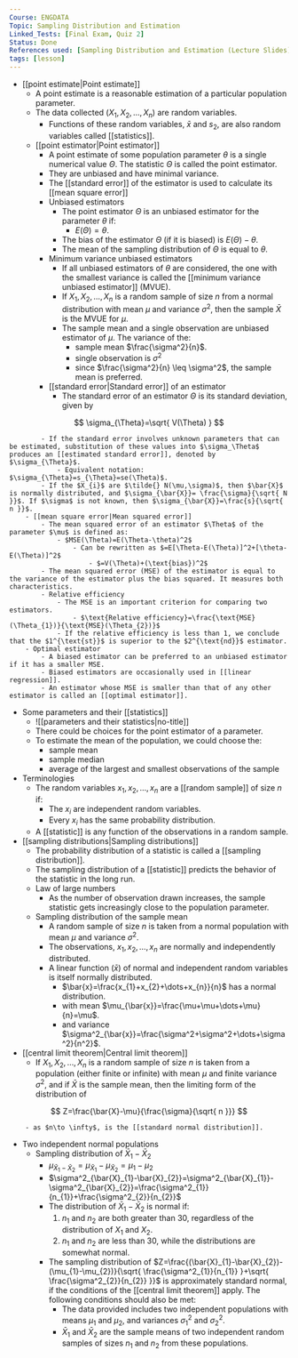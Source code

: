 ```yaml
---
Course: ENGDATA
Topic: Sampling Distribution and Estimation
Linked_Tests: [Final Exam, Quiz 2]
Status: Done
References used: [Sampling Distribution and Estimation (Lecture Slides)]
tags: [lesson]
---
```


- [[point estimate|Point estimate]]
	- A point estimate is a reasonable estimation of a particular population parameter.
	- The data collected ($X_{1},X_{2},\dots,X_{n}$) are random variables.
		- Functions of these random variables, $\bar{x}$ and $s_{2}$, are also random variables called [[statistics]].
	- [[point estimator|Point estimator]]
		- A point estimate of some population parameter $\theta$ is a single numerical value $\Theta$. The statistic $\Theta$ is called the point estimator.
		- They are unbiased and have minimal variance.
		- The [[standard error]] of the estimator is used to calculate its [[mean square error]]
		- Unbiased estimators
			- The point estimator $\Theta$ is an unbiased estimator for the parameter $\theta$ if:
				- $E(\Theta)=\theta$.
			- The bias of the estimator $\Theta$ (if it is biased) is $E(\Theta)-\theta$.
			- The mean of the sampling distribution of $\Theta$ is equal to $\theta$.
		- Minimum variance unbiased estimators
			- If all unbiased estimators of $\theta$ are considered, the one with the smallest variance is called the [[minimum variance unbiased estimator]] (MVUE).
			- If $X_{1},X_{2},\dots,X_{n}$ is a random sample of size $n$ from a normal distribution with mean $\mu$ and variance $\sigma^2$, then the sample $\bar{X}$ is the MVUE for $\mu$.
			- The sample mean and a single observation are unbiased estimator of $\mu$. The variance of the:
				- sample mean $\frac{\sigma^2}{n}$.
				- single observation is $\sigma^2$
				- since $\frac{\sigma^2}{n} \leq \sigma^2$, the sample mean is preferred.
		- [[standard error|Standard error]] of an estimator
			- The standard error of an estimator $\Theta$ is its standard deviation, given by

$$
\sigma_{\Theta}=\sqrt{ V(\Theta) }
$$

			- If the standard error involves unknown parameters that can be estimated, substitution of these values into $\sigma_\Theta$ produces an [[estimated standard error]], denoted by $\sigma_{\Theta}$.
				- Equivalent notation: $\sigma_{\Theta}=s_{\Theta}=se(\Theta)$.
			- If the $X_{i}$ are $\tilde{} N(\mu,\sigma)$, then $\bar{X}$ is normally distributed, and $\sigma_{\bar{X}}= \frac{\sigma}{\sqrt{ N }}$. If $\sigma$ is not known, then $\sigma_{\bar{X}}=\frac{s}{\sqrt{ n }}$.
		- [[mean square error|Mean squared error]]
			- The mean squared error of an estimator $\Theta$ of the parameter $\mu$ is defined as:
				- $MSE(\Theta)=E(\Theta-\theta)^2$
					- Can be rewritten as $=E[\Theta-E(\Theta)]^2+[\theta-E(\Theta)]^2$
						- $=V(\Theta)+(\text{bias})^2$
			- The mean squared error (MSE) of the estimator is equal to the variance of the estimator plus the bias squared. It measures both characteristics.
			- Relative efficiency
				- The MSE is an important criterion for comparing two estimators.
					- $\text{Relative efficiency}=\frac{\text{MSE}(\Theta_{1})}{\text{MSE}(\Theta_{2})}$
				- If the relative efficiency is less than 1, we conclude that the $1^{\text{st}}$ is superior to the $2^{\text{nd}}$ estimator.
		- Optimal estimator
			- A biased estimator can be preferred to an unbiased estimator if it has a smaller MSE.
			- Biased estimators are occasionally used in [[linear regression]].
			- An estimator whose MSE is smaller than that of any other estimator is called an [[optimal estimator]].
- Some parameters and their [[statistics]]
	- ![[parameters and their statistics|no-title]]
	- There could be choices for the point estimator of a parameter.
	- To estimate the mean of the population, we could choose the:
		- sample mean
		- sample median
		- average of the largest and smallest observations of the sample
- Terminologies
	- The random variables $x_{1},x_{2},\dots,x_{n}$ are a [[random sample]] of size $n$ if:
		- The $x_{i}$ are independent random variables.
		- Every $x_{i}$ has the same probability distribution.
	- A [[statistic]] is any function of the observations in a random sample.
- [[sampling distributions|Sampling distributions]]
	- The probability distribution of a statistic is called a [[sampling distribution]].
	- The sampling distribution of a [[statistic]] predicts the behavior of the statistic in the long run.
	- Law of large numbers
		- As the number of observation drawn increases, the sample statistic gets increasingly close to the population parameter.
	- Sampling distribution of the sample mean
		- A random sample of size $n$ is taken from a normal population with mean $\mu$ and variance $\sigma^2$.
		- The observations, $x_{1},x_{2},\dots,x_{n}$ are normally and independently distributed.
		- A linear function ($\bar{x}$) of normal and independent random variables is itself normally distributed.
			- $\bar{x}=\frac{x_{1}+x_{2}+\dots+x_{n}}{n}$ has a normal distribution.
			- with mean $\mu_{\bar{x}}=\frac{\mu+\mu+\dots+\mu}{n}=\mu$.
			- and variance $\sigma^2_{\bar{x}}=\frac{\sigma^2+\sigma^2+\dots+\sigma^2}{n^2}$.
- [[central limit theorem|Central limit theorem]]
	- If $X_{1},X_{2},\dots,X_{n}$ is a random sample of size $n$ is taken from a population (either finite or infinite) with mean $\mu$ and finite variance $\sigma^2$, and if $\bar{X}$ is the sample mean, then the limiting form of the distribution of

$$
Z=\frac{\bar{X}-\mu}{\frac{\sigma}{\sqrt{ n }}}
$$

		- as $n\to \infty$, is the [[standard normal distribution]].
- Two independent normal populations
	- Sampling distribution of $\bar{X}_{1}-\bar{X}_{2}$
		- $\mu_{\bar{X}_{1}-\bar{X}_{2}}=\mu_{\bar{X}_{1}}-\mu_{\bar{X}_{2}}=\mu_{1}-\mu_{2}$
		- $\sigma^2_{\bar{X}_{1}-\bar{X}_{2}}=\sigma^2_{\bar{X}_{1}}-\sigma^2_{\bar{X}_{2}}=\frac{\sigma^2_{1}}{n_{1}}+\frac{\sigma^2_{2}}{n_{2}}$
		- The distribution of $\bar{X}_{1}-\bar{X}_{2}$ is normal if:
			1. $n_{1}$ and $n_{2}$ are both greater than 30, regardless of the distribution of $X_{1}$ and $X_{2}$.
			2. $n_{1}$ and $n_{2}$ are less than 30, while the distributions are somewhat normal.
		- The sampling distribution of $Z=\frac{(\bar{X}_{1}-\bar{X}_{2})-(\mu_{1}-\mu_{2})}{\sqrt{ \frac{\sigma^2_{1}}{n_{1}} }+\sqrt{ \frac{\sigma^2_{2}}{n_{2}} }}$ is approximately standard normal, if the conditions of the [[central limit theorem]] apply. The following conditions should also be met:
			- The data provided includes two independent populations with means $\mu_{1}$ and $\mu_{2}$, and variances $\sigma^2_{1}$ and $\sigma^2_{2}$.
			- $\bar{X}_{1}$ and $\bar{X}_{2}$ are the sample means of two independent random samples of sizes $n_{1}$ and $n_{2}$ from these populations.
